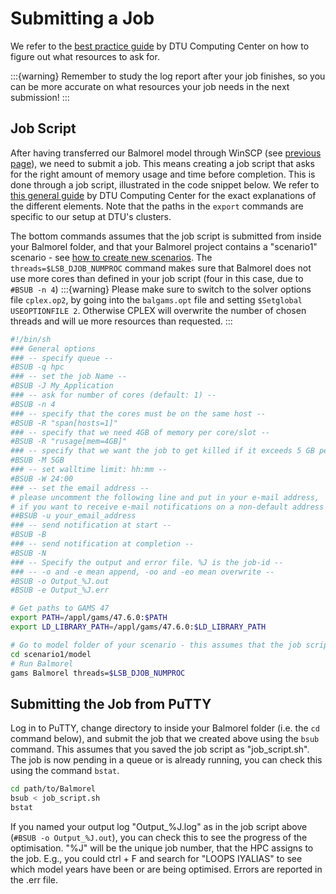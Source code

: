 # Submitting a Job

We refer to the [best practice guide](https://www.hpc.dtu.dk/?page_id=4204) by DTU Computing Center on how to figure out what resources to ask for. 

:::{warning}
Remember to study the log report after your job finishes, so you can be more accurate on what resources your job needs in the next submission!
:::

## Job Script

After having transferred our Balmorel model through WinSCP (see [previous page](access.md)), we need to submit a job. This means creating a job script that asks for the right amount of memory usage and time before completion. This is done through a job script, illustrated in the code snippet below. We refer to [this general guide](https://www.hpc.dtu.dk/?page_id=1416) by DTU Computing Center for the exact explanations of the different elements. Note that the paths in the `export` commands are specific to our setup at DTU's clusters. 

The bottom commands assumes that the job script is submitted from inside your Balmorel folder, and that your Balmorel project contains a "scenario1" scenario - see [how to create new scenarios](../get_started/scenario_setup.md). The `threads=$LSB_DJOB_NUMPROC` command makes sure that Balmorel does not use more cores than defined  in your job script (four in this case, due to `#BSUB -n 4`)
:::{warning}
Please make sure to switch to the solver options file `cplex.op2`, by going into the `balgams.opt` file and setting `$Setglobal USEOPTIONFILE 2`. Otherwise CPLEX will overwrite the number of chosen threads and will ue more resources than requested.
:::
```bash
#!/bin/sh 
### General options 
### -- specify queue -- 
#BSUB -q hpc
### -- set the job Name -- 
#BSUB -J My_Application
### -- ask for number of cores (default: 1) -- 
#BSUB -n 4 
### -- specify that the cores must be on the same host -- 
#BSUB -R "span[hosts=1]"
### -- specify that we need 4GB of memory per core/slot -- 
#BSUB -R "rusage[mem=4GB]"
### -- specify that we want the job to get killed if it exceeds 5 GB per core/slot -- 
#BSUB -M 5GB
### -- set walltime limit: hh:mm -- 
#BSUB -W 24:00 
### -- set the email address -- 
# please uncomment the following line and put in your e-mail address,
# if you want to receive e-mail notifications on a non-default address
##BSUB -u your_email_address
### -- send notification at start -- 
#BSUB -B 
### -- send notification at completion -- 
#BSUB -N 
### -- Specify the output and error file. %J is the job-id -- 
### -- -o and -e mean append, -oo and -eo mean overwrite -- 
#BSUB -o Output_%J.out 
#BSUB -e Output_%J.err 

# Get paths to GAMS 47
export PATH=/appl/gams/47.6.0:$PATH
export LD_LIBRARY_PATH=/appl/gams/47.6.0:$LD_LIBRARY_PATH

# Go to model folder of your scenario - this assumes that the job script is at the same level of the Balmorel folder
cd scenario1/model 
# Run Balmorel
gams Balmorel threads=$LSB_DJOB_NUMPROC
```

## Submitting the Job from PuTTY
Log in to PuTTY, change directory to inside your Balmorel folder (i.e. the `cd` command below), and submit the job that we created above using the `bsub` command. This assumes that you saved the job script as "job_script.sh". The job is now pending in a queue or is already running, you can check this using the command `bstat`.  
```bash
cd path/to/Balmorel
bsub < job_script.sh
bstat
```
If you named your output log "Output_%J.log" as in the job script above (`#BSUB -o Output_%J.out`), you can check this to see the progress of the optimisation. "%J" will be the unique job number, that the HPC assigns to the job. E.g., you could ctrl + F and search for "LOOPS IYALIAS" to see which model years have been or are being optimised. Errors are reported in the .err file.
